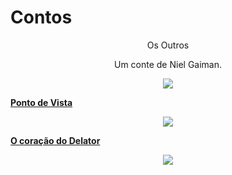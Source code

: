 # Contos


<div h3 style="text-align:center">Os Outros
<p>Um conte de Niel Gaiman.</p></div>

<div align="center">
<a href= "https://github.com/rnr27/Contos/blob/main/Os%20Outros">
<img src="https://user-images.githubusercontent.com/100056877/216869182-14800c7e-b18d-4a3a-998a-c2c34be7bc4b.jpg"/>
 </div>


 
 **Ponto de Vista**

<div align="center">
<a href= "https://github.com/rnr27/Contos/blob/main/Ponto%20de%20Vista">
<img src="https://user-images.githubusercontent.com/100056877/216869860-52b4cf8a-9c34-4101-b5f1-8f9ab3e52387.png"/>
 </div>


 
 **O coração do Delator**

<div align="center">
<a href= "https://github.com/rnr27/Contos/blob/main/O%20Cora%C3%A7%C3%A3o%20do%20Delator">
<img src="https://user-images.githubusercontent.com/100056877/216869853-6281ef0c-3202-4e05-b2a8-c2edc876d47f.png"/>
 </div>
